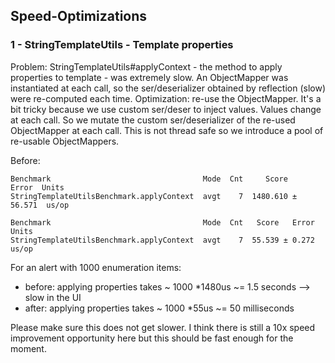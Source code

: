 ## Speed-Optimizations
### 1 - StringTemplateUtils - Template properties
Problem: StringTemplateUtils#applyContext - the method to apply properties to template - was extremely slow.
An ObjectMapper was instantiated at each call, so the ser/deserializer obtained by reflection (slow) were re-computed each time.
Optimization: re-use the ObjectMapper. It's a bit tricky because we use custom ser/deser to inject values. Values change at each call. 
So we mutate the custom ser/deserializer of the re-used ObjectMapper at each call. This is not thread safe so we introduce a pool of re-usable ObjectMappers. 

Before:
```
Benchmark                                  Mode  Cnt     Score    Error  Units
StringTemplateUtilsBenchmark.applyContext  avgt    7  1480.610 ± 56.571  us/op
```

```
Benchmark                                  Mode  Cnt   Score   Error  Units
StringTemplateUtilsBenchmark.applyContext  avgt    7  55.539 ± 0.272  us/op
```

For an alert with 1000 enumeration items:
 - before: applying properties takes ~ 1000 *1480us ~= 1.5 seconds --> slow in the UI 
 - after: applying properties takes ~ 1000 *55us ~= 50 milliseconds

Please make sure this does not get slower.
I think there is still a 10x speed improvement opportunity here but this should be fast enough for the moment.
